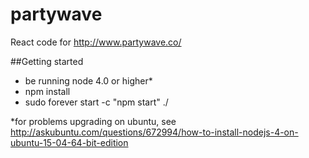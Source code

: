 # partywave

React code for http://www.partywave.co/

##Getting started
- be running node 4.0 or higher*
- npm install
- sudo forever start -c "npm start" ./

*for problems upgrading on ubuntu, see 
http://askubuntu.com/questions/672994/how-to-install-nodejs-4-on-ubuntu-15-04-64-bit-edition

